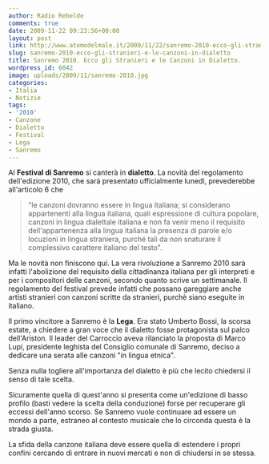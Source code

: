```yaml
---
author: Radio Rebelde
comments: true
date: 2009-11-22 09:23:56+00:00
layout: post
link: http://www.atomodelmale.it/2009/11/22/sanremo-2010-ecco-gli-stranieri-e-le-canzoni-in-dialetto/
slug: sanremo-2010-ecco-gli-stranieri-e-le-canzoni-in-dialetto
title: Sanremo 2010. Ecco gli Stranieri e le Canzoni in Dialetto.
wordpress_id: 6042
image: uploads/2009/11/sanremo-2010.jpg
categories:
- Italia
- Notizie
tags:
- '2010'
- Canzone
- Dialetto
- Festival
- Lega
- Sanremo
---
```



Al **Festival di Sanremo** si canterà in **dialetto**. La novità del regolamento dell'edizione 2010, che sarà presentato ufficialmente lunedì, prevederebbe all'articolo 6 che

<blockquote>"le canzoni dovranno essere in lingua italiana; si considerano appartenenti alla lingua italiana, quali espressione di cultura popolare, canzoni in lingua dialettale italiana e non fa venir meno il requisito dell'appartenenza alla lingua italiana la presenza di parole e/o locuzioni in lingua straniera, purché tali da non snaturare il complessivo carattere italiano del testo".</blockquote>

Ma le novità non finiscono qui. La vera rivoluzione a Sanremo 2010 sarà infatti l'abolizione del requisito della cittadinanza italiana per gli interpreti e per i compositori delle canzoni, secondo quanto scrive un settimanale. Il regolamento del festival prevede infatti che possano gareggiare anche artisti stranieri con canzoni scritte da stranieri, purchè siano eseguite in italiano.

Il primo vincitore a Sanremo è la **Lega**. Era stato Umberto Bossi, la scorsa estate, a chiedere a gran voce che il dialetto fosse protagonista sul palco dell'Ariston. Il leader del Carroccio aveva rilanciato la proposta di Marco Lupi, presidente leghista del Consiglio comunale di Sanremo, deciso a dedicare una serata alle canzoni "in lingua etnica".

Senza nulla togliere all'importanza del dialetto è più che lecito chiedersi il senso di tale scelta.

Sicuramente quella di quest'anno si presenta come un'edizione di basso profilo (basti vedere la scelta della conduzione) forse per recuperare gli eccessi dell'anno scorso. Se Sanremo vuole continuare ad essere un mondo a parte, estraneo al contesto musicale che lo circonda questa è la strada giusta.

La sfida della canzone italiana deve essere quella di estendere i propri confini cercando di entrare in nuovi mercati e non di chiudersi in se stessa.
